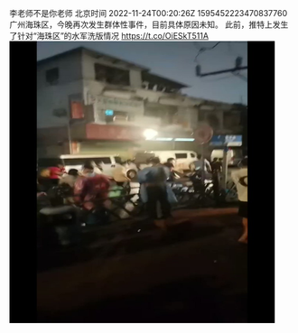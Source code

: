 李老师不是你老师 北京时间 2022-11-24T00:20:26Z 1595452223470837760<br>广州海珠区，今晚再次发生群体性事件，目前具体原因未知。
此前，推特上发生了针对“海珠区”的水军洗版情况 https://t.co/OiESkT511A<br><img src='/temp/video/2022/o-Month-11/b-Day-24/whyyoutouzhele/1595452223470837760_0.jpg' width='470' height='500'><br><br>
